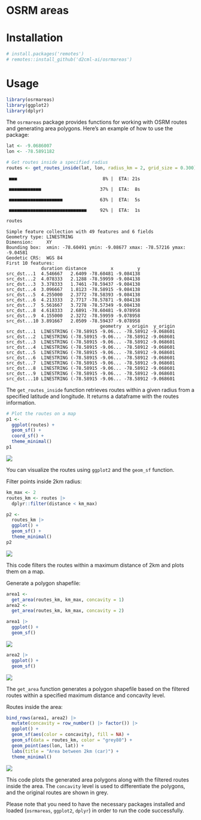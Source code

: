 # OSRM areas

# Installation

``` r
# install.packages('remotes')
# remotes::install_github('d2cml-ai/osrmareas')
```

# Usage

``` r
library(osrmareas)
library(ggplot2)
library(dplyr)
```

The `osrmareas` package provides functions for working with OSRM routes
and generating area polygons. Here’s an example of how to use the
package:

``` r
lat <- -9.0686007
lon <- -78.5891182

# Get routes inside a specified radius
routes <- get_routes_inside(lat, lon, radius_km = 2, grid_size = 0.300)
```

     ■■■                                8% |  ETA: 21s

     ■■■■■■■■■■■■                      37% |  ETA:  8s

     ■■■■■■■■■■■■■■■■■■■■              63% |  ETA:  5s

     ■■■■■■■■■■■■■■■■■■■■■■■■■■■■■     92% |  ETA:  1s

``` r
routes
```

    Simple feature collection with 49 features and 6 fields
    Geometry type: LINESTRING
    Dimension:     XY
    Bounding box:  xmin: -78.60491 ymin: -9.08677 xmax: -78.57216 ymax: -9.04581
    Geodetic CRS:  WGS 84
    First 10 features:
                 duration distance         x         y
    src_dst...1  4.546667   2.6409 -78.60481 -9.084138
    src_dst...2  4.078333   2.1288 -78.59959 -9.084138
    src_dst...3  3.378333   1.7461 -78.59437 -9.084138
    src_dst...4  3.096667   1.8123 -78.58915 -9.084138
    src_dst...5  4.255000   2.3772 -78.58393 -9.084138
    src_dst...6  4.213333   2.7717 -78.57871 -9.084138
    src_dst...7  5.561667   3.7278 -78.57349 -9.084138
    src_dst...8  4.618333   2.6891 -78.60481 -9.078958
    src_dst...9  4.155000   2.3272 -78.59959 -9.078958
    src_dst...10 3.891667   2.0509 -78.59437 -9.078958
                                       geometry  x_origin  y_origin
    src_dst...1  LINESTRING (-78.58915 -9.06... -78.58912 -9.068601
    src_dst...2  LINESTRING (-78.58915 -9.06... -78.58912 -9.068601
    src_dst...3  LINESTRING (-78.58915 -9.06... -78.58912 -9.068601
    src_dst...4  LINESTRING (-78.58915 -9.06... -78.58912 -9.068601
    src_dst...5  LINESTRING (-78.58915 -9.06... -78.58912 -9.068601
    src_dst...6  LINESTRING (-78.58915 -9.06... -78.58912 -9.068601
    src_dst...7  LINESTRING (-78.58915 -9.06... -78.58912 -9.068601
    src_dst...8  LINESTRING (-78.58915 -9.06... -78.58912 -9.068601
    src_dst...9  LINESTRING (-78.58915 -9.06... -78.58912 -9.068601
    src_dst...10 LINESTRING (-78.58915 -9.06... -78.58912 -9.068601

The `get_routes_inside` function retrieves routes within a given radius
from a specified latitude and longitude. It returns a dataframe with the
routes information.

``` r
# Plot the routes on a map
p1 <- 
  ggplot(routes) + 
  geom_sf() + 
  coord_sf() +
  theme_minimal()
p1
```

![](figs/p1-1.png)

You can visualize the routes using `ggplot2` and the `geom_sf` function.

Filter points inside 2km radius:

``` r
km_max <- 2
routes_km <- routes |> 
  dplyr::filter(distance < km_max) 

p2 <- 
  routes_km |> 
  ggplot() +
  geom_sf() +
  theme_minimal()
p2
```

![](figs/p2-1.png)

This code filters the routes within a maximum distance of 2km and plots
them on a map.

Generate a polygon shapefile:

``` r
area1 <- 
  get_area(routes_km, km_max, concavity = 1) 
area2 <- 
  get_area(routes_km, km_max, concavity = 2)

area1 |> 
  ggplot() +
  geom_sf()
```

![](figs/a2-1.png)

``` r
area2 |> 
  ggplot() +
  geom_sf()
```

![](figs/a2-2.png)

The `get_area` function generates a polygon shapefile based on the
filtered routes within a specified maximum distance and concavity level.

Routes inside the area:

``` r
bind_rows(area1, area2) |> 
  mutate(concavity = row_number() |> factor()) |> 
  ggplot() +
  geom_sf(aes(color = concavity), fill = NA) +
  geom_sf(data = routes_km, color = "grey80") +
  geom_point(aes(lon, lat)) +
  labs(title = "Area between 2km (car)") +
  theme_minimal() 
```

![](figs/p3-1.png)

This code plots the generated area polygons along with the filtered
routes inside the area. The `concavity` level is used to differentiate
the polygons, and the original routes are shown in grey.

Please note that you need to have the necessary packages installed and
loaded (`osrmareas`, `ggplot2`, `dplyr`) in order to run the code
successfully.
